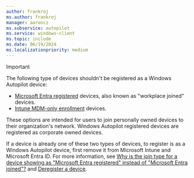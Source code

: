 ```yaml
---
author: frankroj
ms.author: frankroj
manager: aaroncz
ms.subservice: autopilot
ms.service: windows-client
ms.topic: include
ms.date: 06/19/2024
ms.localizationpriority: medium
---
```


<!-- This file is shared by the following articles:

/tutorial/includes/register-autopilot-device.md
registration-overview.md

Headings are driven by article context. -->

> [!IMPORTANT]
>
> The following type of devices shouldn't be registered as a Windows Autopilot device:
>
> - [Microsoft Entra registered](/entra/identity/devices/concept-device-registration) devices, also known as "workplace joined" devices.
> - [Intune MDM-only enrollment](/mem/intune/enrollment/windows-enrollment-methods#user-self-enrollment-in-intune) devices.
>
> These options are intended for users to join personally owned devices to their organization's network. Windows Autopilot registered devices are registered as corporate owned devices.
>
> If a device is already one of these two types of devices, to register is as a Windows Autopilot device, first remove it from Microsoft Intune and Microsoft Entra ID. For more information, see [Why is the join type for a device showing as "Microsoft Entra registered" instead of "Microsoft Entra joined"?](../troubleshooting-faq.yml#why-is-the-join-type-for-a-device-showing-as--microsoft-entra-registered--instead-of--microsoft-entra-joined--) and [Deregister a device](../registration-overview.md#deregister-a-device).
